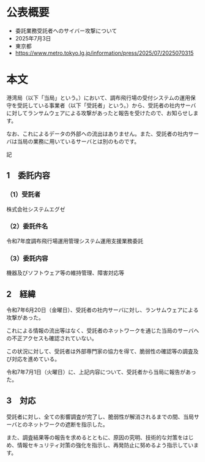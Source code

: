 # 公表概要
- 委託業務受託者へのサイバー攻撃について
- 2025年7月3日
- 東京都
- https://www.metro.tokyo.lg.jp/information/press/2025/07/2025070315

# 本文
港湾局（以下「当局」という。）において、調布飛行場の受付システムの運用保守を受託している事業者（以下「受託者」という。）から、受託者の社内サーバに対してランサムウェアによる攻撃があったと報告を受けたので、お知らせします。

なお、これによるデータの外部への流出はありません。また、受託者の社内サーバは当局の業務に用いているサーバとは別のものです。

記

## 1　委託内容
### （1）受託者
株式会社システムエグゼ

### （2）委託件名
令和7年度調布飛行場運用管理システム運用支援業務委託

### （3）委託内容
機器及びソフトウェア等の維持管理、障害対応等

## 2　経緯
令和7年6月20日（金曜日）、受託者の社内サーバに対し、ランサムウェアによる攻撃があった。

これによる情報の流出等はなく、受託者のネットワークを通じた当局のサーバへの不正アクセスも確認されていない。

この状況に対して、受託者は外部専門家の協力を得て、脆弱性の確認等の調査及び対応を進めている。

令和7年7月1日（火曜日）に、上記内容について、受託者から当局に報告があった。

## 3　対応
受託者に対し、全ての影響調査が完了し、脆弱性が解消されるまでの間、当局サーバとのネットワークの遮断を指示した。

また、調査結果等の報告を求めるとともに、原因の究明、技術的な対策をはじめ、情報セキュリティ対策の強化を指示し、再発防止に努めるよう指示しています。
